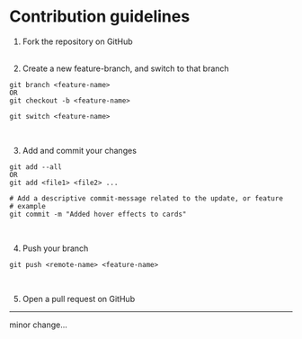 # Contribution guidelines
1. Fork the repository on GitHub    
&nbsp;

3. Create a new feature-branch, and switch to that branch
```
git branch <feature-name>
OR
git checkout -b <feature-name>
```
```
git switch <feature-name>
```
&nbsp;

3. Add and commit your changes
```
git add --all
OR
git add <file1> <file2> ...
```  
```
# Add a descriptive commit-message related to the update, or feature
# example
git commit -m "Added hover effects to cards"
```
&nbsp;

4. Push your branch
```
git push <remote-name> <feature-name>
```  
&nbsp;

5. Open a pull request on GitHub
---


minor change...
